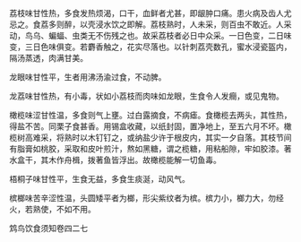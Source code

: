 荔枝味甘性热，多食发热烦渴，口干，血鲜者尤甚，即龈肿口痛。患火病及齿人尤忌之。食荔多则醉，以壳浸水饮之即解。荔枝熟时，人未采，则百虫不敢近。人采动，鸟乌、蝙蝠、虫类无不伤残之也。故采荔枝者必日中众采。一日色变，二日味变，三日色味俱变。若麝香触之，花实尽落也。以针刺荔壳数孔，蜜水浸瓷盔内，隔汤蒸透，肉满甘美。

龙眼味甘性平，生者用沸汤渝过食，不动脾。

龙荔味甘性热，有小毒，状如小荔枝而肉味如龙眼，生食令人发癎，或见鬼物。

橄榄味涩甘性温，多食则气上壅。过白露摘食，不病瘧。食橄榄去两头，其性热，得盐不苦。同栗子食甚香。用锡盒收藏，以纸封固，置净地上，至五六月不坏。橄榄树高难采，将熟时以木钉钉之，或纳盐少许于根皮内，其实一夕自落。其枝节间有脂膏如桃胶，采取和皮叶煎汁，熬如黑糖，谓之榄糖，用粘船隙，牢如胶漆。著水盒干，其木作舟楫，拨著鱼皆浮出。故橄榄能解一切鱼毒。

梧桐子味甘性平，生食无益，多食生痰涎，动风气。

槟榔味苦辛涩性温，头圆矮平者为榔，形尖紫纹者为槟。槟力小，榔力大，勿经火，若熟使，不如不用。

鸩鸟饮食须知卷四二七